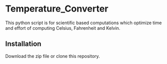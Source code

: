 # Temperature_Converter
This python script is for scientific based computations which optimize time and effort of computing Celsius, Fahrenheit  and Kelvin.





## Installation 
Download the zip file or clone this repository.


